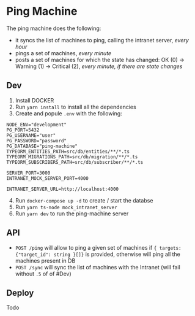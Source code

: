 # Ping Machine

The ping machine does the following:

- it syncs the list of machines to ping, calling the intranet server, _every hour_
- pings a set of machines, _every minute_
- posts a set of machines for which the state has changed: OK (0) -> Warning (1) -> Critical (2), _every minute, if there are state changes_

## Dev

1. Install DOCKER
2. Run `yarn install` to install all the dependencies
3. Create and popule `.env` with the following:

```
NODE_ENV="development"
PG_PORT=5432
PG_USERNAME="user"
PG_PASSWORD="password"
PG_DATABASE="ping-machine"
TYPEORM_ENTITIES_PATH=src/db/entities/**/*.ts
TYPEORM_MIGRATIONS_PATH=src/db/migration/**/*.ts
TYPEORM_SUBSCRIBERS_PATH=src/db/subscriber/**/*.ts

SERVER_PORT=3000
INTRANET_MOCK_SERVER_PORT=4000

INTRANET_SERVER_URL=http://localhost:4000
```

4. Run `docker-compose up -d` to create / start the databse
5. Run `yarn ts-node mock_intranet_server`
6. Run `yarn dev` to run the ping-machine server

## API

- `POST /ping` will allow to ping a given set of machines if `{ targets: {"target_id": string }[]}` is provided, otherwise will ping all the machines present in DB
- `POST /sync` will sync the list of machines with the Intranet (will fail without `.5` of of #Dev)

## Deploy

Todo
